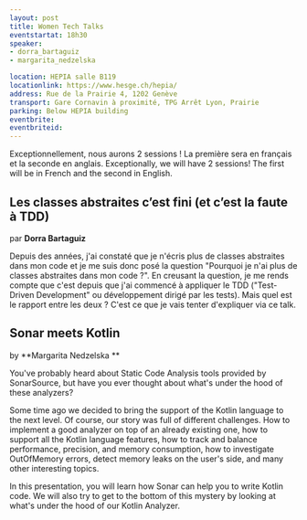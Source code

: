 ```yaml
---
layout: post
title: Women Tech Talks
eventstartat: 18h30
speaker:
- dorra_bartaguiz
- margarita_nedzelska

location: HEPIA salle B119
locationlink: https://www.hesge.ch/hepia/
address: Rue de la Prairie 4, 1202 Genève
transport: Gare Cornavin à proximité, TPG Arrêt Lyon, Prairie
parking: Below HEPIA building
eventbrite: 
eventbriteid: 
---
```


Exceptionnellement, nous aurons 2 sessions ! La première sera en français et la seconde en anglais.
Exceptionally, we will have 2 sessions! The first will be in French and the second in English.

##  Les classes abstraites c’est fini (et c’est la faute à TDD)
par **Dorra Bartaguiz** 

Depuis des années, j'ai constaté que je n'écris plus de classes abstraites dans mon code et je me suis donc posé la question "Pourquoi je n'ai plus de classes abstraites dans mon code ?".
En creusant la question, je me rends compte que c'est depuis que j'ai commencé à appliquer le TDD ("Test-Driven Development" ou développement dirigé par les tests).
Mais quel est le rapport entre les deux ? C'est ce que je vais tenter d'expliquer via ce talk.

## Sonar meets Kotlin
by **Margarita Nedzelska **

You've probably heard about Static Code Analysis tools provided by SonarSource, but have you ever thought about what's under the hood of these analyzers?

Some time ago we decided to bring the support of the Kotlin language to the next level. Of course, our story was full of different challenges. How to implement a good analyzer on top of an already existing one, how to support all the Kotlin language features, how to track and balance performance, precision, and memory consumption, how to investigate OutOfMemory errors, detect memory leaks on the user's side, and many other interesting topics.

In this presentation, you will learn how Sonar can help you to write Kotlin code. We will also try to get to the bottom of this mystery by looking at what's under the hood of our Kotlin Analyzer.


